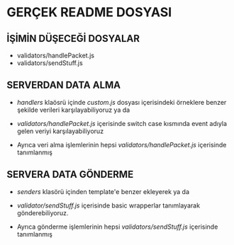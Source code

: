 # GERÇEK README DOSYASI


## İŞİMİN DÜŞECEĞİ DOSYALAR

-  validators/handlePacket.js
-  validators/sendStuff.js

## SERVERDAN DATA ALMA

-  *handlers* klaösrü içinde *custom.js* dosyası içerisindeki örneklere benzer şekilde verileri karşılayabiliyoruz ya da
-  *validators/handlePacket.js* içerisinde switch case kısmında event adıyla gelen veriyi karşılayabiliyoruz 

- Ayrıca veri alma işlemlerinin hepsi *validators/handlePacket.js* içerisinde tanımlanmış



## SERVERA DATA GÖNDERME

- *senders* klasörü içinden template'e benzer ekleyerek ya da  
- *validator/sendStuff.js* içerisinde basic wrapperlar tanımlayarak gönderebiliyoruz.

- Ayrıca gönderme işlemlerinin hepsi *validators/sendStuff.js* içerisinde tanımlanmış


